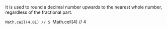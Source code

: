 It is used to round a decimal number upwards to the nearest whole number, regardless of the fractional part.

`Math.ceil(4.01) // 5
`Math.ceil(4) // 4
